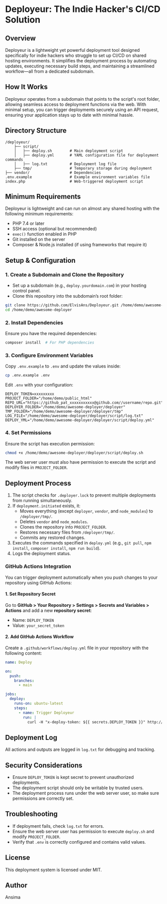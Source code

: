 # Deployeur: The Indie Hacker's CI/CD Solution

## Overview
Deployeur is a lightweight yet powerful deployment tool designed specifically for indie hackers who struggle to set up CI/CD on shared hosting environments. It simplifies the deployment process by automating updates, executing necessary build steps, and maintaining a streamlined workflow—all from a dedicated subdomain.

## How It Works
Deployeur operates from a subdomain that points to the script's root folder, allowing seamless access to deployment functions via the web. With minimal setup, you can trigger deployments securely using an API request, ensuring your application stays up to date with minimal hassle.

## Directory Structure
```
/deployeur/
    ├── script/
    │   ├── deploy.sh        # Main deployment script
    │   ├── deploy.yml       # YAML configuration file for deployment commands
    │   ├── log.txt          # Deployment log file
    ├── tmp/                 # Temporary storage during deployment
├── vendor/                  # Dependencies
.env.example                 # Example environment variables file
index.php                    # Web-triggered deployment script
```

## Minimum Requirements
Deployeur is lightweight and can run on almost any shared hosting with the following minimum requirements:
- PHP 7.4 or later
- SSH access (optional but recommended)
- `exec()` function enabled in PHP
- Git installed on the server
- Composer & Node.js installed (if using frameworks that require it)

## Setup & Configuration

### 1. Create a Subdomain and Clone the Repository
- Set up a subdomain (e.g., `deploy.yourdomain.com`) in your hosting control panel.
- Clone this repository into the subdomain’s root folder:
```sh
git clone https://github.com/ElvisAns/Deployeur.git /home/demo/awesome-deployer
cd /home/demo/awesome-deployer
```

### 2. Install Dependencies
Ensure you have the required dependencies:
```sh
composer install  # For PHP dependencies
```

### 3. Configure Environment Variables
Copy `.env.example` to `.env` and update the values inside:
```sh
cp .env.example .env
```
Edit `.env` with your configuration:
```
DEPLOY_TOKEN=xxxxxxxxx
PROJECT_FOLDER="/home/demo/public_html"
REPO_URL="https://github_pat_xxxxxxxxxxx@github.com//username/repo.git"
DEPLOYER_FOLDER="/home/demo/awesome-deployer/deployer"
TMP_FOLDER="/home/demo/awesome-deployer/deployer/tmp"
LOG_FILE="/home/demo/awesome-deployer/deployer/script/log.txt"
DEPLOY_YML="/home/demo/awesome-deployer/deployer/script/deploy.yml"
```

### 4. Set Permissions
Ensure the script has execution permission:
```sh
chmod +x /home/demo/awesome-deployer/deployer/script/deploy.sh
```
The web server user must also have permission to execute the script and modify files in `PROJECT_FOLDER`.

## Deployment Process
1. The script checks for `.deployer.lock` to prevent multiple deployments from running simultaneously.
2. If `deployment.initiated` exists, it:
   - Moves everything (except `deployer`, `vendor`, and `node_modules`) to `/deployer/tmp/`.
   - Deletes `vendor` and `node_modules`.
   - Clones the repository into `PROJECT_FOLDER`.
   - Restores necessary files from `/deployer/tmp/`.
   - Commits any restored changes.
3. Executes the commands specified in `deploy.yml` (e.g., `git pull`, `npm install`, `composer install`, `npm run build`).
4. Logs the deployment status.

### GitHub Actions Integration
You can trigger deployment automatically when you push changes to your repository using GitHub Actions:

#### 1. Set Repository Secret
Go to **GitHub > Your Repository > Settings > Secrets and Variables > Actions** and add a new **repository secret**:
- Name: `DEPLOY_TOKEN`
- Value: `your_secret_token`

#### 2. Add GitHub Actions Workflow
Create a `.github/workflows/deploy.yml` file in your repository with the following content:
```yml
name: Deploy

on:
  push:
    branches:
      - main

jobs:
  deploy:
    runs-on: ubuntu-latest
    steps:
      - name: Trigger Deployeur
        run: |
          curl -H "x-deploy-token: ${{ secrets.DEPLOY_TOKEN }}" http://deploy.yourdomain.com/index.php
```

## Deployment Log
All actions and outputs are logged in `log.txt` for debugging and tracking.

## Security Considerations
- Ensure `DEPLOY_TOKEN` is kept secret to prevent unauthorized deployments.
- The deployment script should only be writable by trusted users.
- The deployment process runs under the web server user, so make sure permissions are correctly set.

## Troubleshooting
- If deployment fails, check `log.txt` for errors.
- Ensure the web server user has permission to execute `deploy.sh` and modify `PROJECT_FOLDER`.
- Verify that `.env` is correctly configured and contains valid values.

## License
This deployment system is licensed under MIT.

## Author
Ansima

